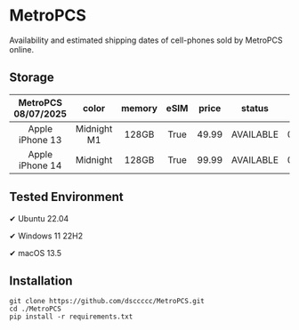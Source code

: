 # MetroPCS
Availability and estimated shipping dates of cell-phones sold by MetroPCS online.
## Storage
|MetroPCS 08/07/2025|color|memory|eSIM|price|status|shipping from|shipping to|
|:--:|:--:|:--:|:--:|:--:|:--:|:--:|:--:|
|Apple iPhone 13|Midnight M1|128GB|True|49.99|AVAILABLE|08/07/2025|08/13/2025|
|Apple iPhone 14|Midnight|128GB|True|99.99|AVAILABLE|08/07/2025|08/13/2025|

## Tested Environment
✔ Ubuntu 22.04

✔ Windows 11 22H2

✔ macOS 13.5
## Installation
```
git clone https://github.com/dsccccc/MetroPCS.git
cd ./MetroPCS
pip install -r requirements.txt
```
